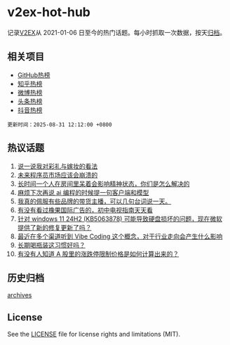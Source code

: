 # v2ex-hot-hub

 记录[V2EX](https://www.v2ex.com/)从 2021-01-06 日至今的热门话题。每小时抓取一次数据，按天[归档](archives)。
 
 ## 相关项目

- [GitHub热榜](https://github.com/lonnyzhang423/github-hot-hub)
- [知乎热榜](https://github.com/lonnyzhang423/zhihu-hot-hub)
- [微博热榜](https://github.com/lonnyzhang423/weibo-hot-hub)
- [头条热榜](https://github.com/lonnyzhang423/toutiao-hot-hub)
- [抖音热榜](https://github.com/lonnyzhang423/douyin-hot-hub)


 `更新时间：2025-08-31 12:12:00 +0800`

## 热议话题

1. [说一说我对彩礼与嫁妆的看法](https://www.v2ex.com/t/1155950)
1. [未来程序员市场应该会崩溃的](https://www.v2ex.com/t/1156021)
1. [长时间一个人在房间里呆着会影响精神状态，你们是怎么解决的](https://www.v2ex.com/t/1155984)
1. [麻烦下次再说 ai 编程的时候提一句客户端和模型](https://www.v2ex.com/t/1155936)
1. [我真的佩服有些品牌的带货主播，可以几句台词说一天。](https://www.v2ex.com/t/1155939)
1. [有没有看过橡果国际广告的，初中电视指南天天看](https://www.v2ex.com/t/1155961)
1. [针对 windows 11 24H2 (KB5063878) 可能导致硬盘损坏的问题，现在微软提供了新的修复更新了吗？](https://www.v2ex.com/t/1155977)
1. [最近在多个渠道听到 Vibe Coding 这个概念，对于行业走向会产生什么影响](https://www.v2ex.com/t/1155985)
1. [长期喝瓶装这习惯好吗？](https://www.v2ex.com/t/1156024)
1. [有没有人知道 A 股里的涨跌停限制价格是如何计算出来的？](https://www.v2ex.com/t/1155983)

## 历史归档

[archives](archives)

## License

See the [LICENSE](LICENSE) file for license rights and limitations (MIT).

